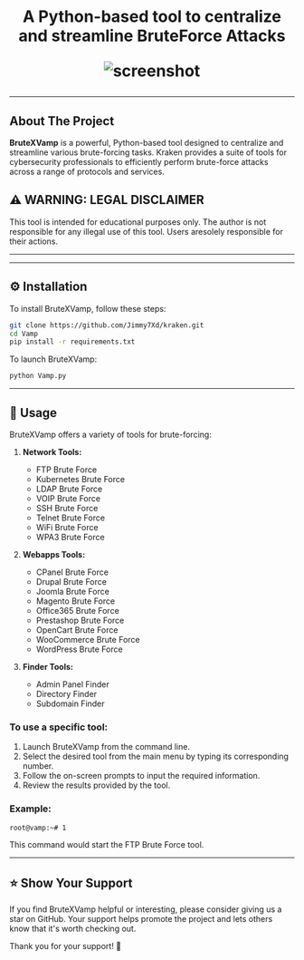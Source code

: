 
<h1 align="center">

   A Python-based tool to centralize and streamline BruteForce Attacks
</p>

![screenshot](https://i.postimg.cc/FHNpJWYY/retouch-2024101415153083.png)

---

## About The Project
<b>BruteXVamp</b> is a powerful, Python-based tool designed to centralize and streamline various brute-forcing tasks. Kraken provides a suite of tools for cybersecurity professionals to efficiently perform brute-force attacks across a range of protocols and services.

## ⚠️  WARNING: LEGAL DISCLAIMER

This tool is intended for educational purposes only. The author is not responsible for any illegal use of this tool. Users aresolely responsible 
for their actions.

---

---

## ⚙️ Installation

To install BruteXVamp, follow these steps:

```bash
git clone https://github.com/Jimmy7Xd/kraken.git
cd Vamp
pip install -r requirements.txt
```

To launch BruteXVamp:

```bash
python Vamp.py
```

---

## 📖 Usage

BruteXVamp offers a variety of tools for brute-forcing:

1. **Network Tools:**
   - FTP Brute Force
   - Kubernetes Brute Force
   - LDAP Brute Force
   - VOIP Brute Force
   - SSH Brute Force
   - Telnet Brute Force
   - WiFi Brute Force
   - WPA3 Brute Force

2. **Webapps Tools:**
   - CPanel Brute Force
   - Drupal Brute Force
   - Joomla Brute Force
   - Magento Brute Force
   - Office365 Brute Force
   - Prestashop Brute Force
   - OpenCart Brute Force
   - WooCommerce Brute Force
   - WordPress Brute Force
3. **Finder Tools:**
   - Admin Panel Finder
   - Directory Finder
   - Subdomain Finder

### To use a specific tool:

1. Launch BruteXVamp from the command line.
2. Select the desired tool from the main menu by typing its corresponding number.
3. Follow the on-screen prompts to input the required information.
4. Review the results provided by the tool.

### Example:

```bash
root@vamp:~# 1
```
This command would start the FTP Brute Force tool.

---

## ⭐️ Show Your Support

If you find BruteXVamp helpful or interesting, please consider giving us a star on GitHub. Your support helps promote the project and lets others know that it's worth checking out.

Thank you for your support! 🌟
